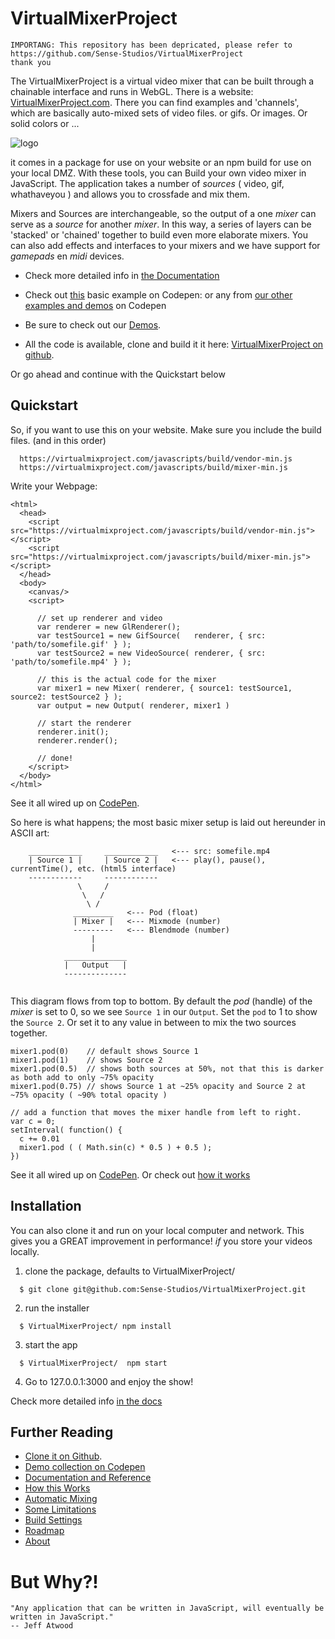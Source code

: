 # VirtualMixerProject

```
IMPORTANG: This repository has been depricated, please refer to https://github.com/Sense-Studios/VirtualMixerProject
thank you
```

The VirtualMixerProject is a virtual video mixer that can be built through a chainable interface and runs in WebGL. There is a website: [VirtualMixerProject.com](https://virtualmixproject.com/). There you can find examples and 'channels', which are basically auto-mixed sets of video files. or gifs. Or images. Or solid colors or ...

![logo](https://virtualmixproject.com/images/vmp_demo/vmp_logo.png)

it comes in a package for use on your website or an npm build for use on your local DMZ. With these tools, you can Build your own video mixer in JavaScript. The application takes a number of _sources_ ( video, gif, whathaveyou ) and allows you to crossfade and mix them.

Mixers and Sources are interchangeable, so the output of a one _mixer_ can serve as a _source_ for another _mixer_. In this way, a series of layers can be 'stacked' or 'chained' together to build even more elaborate mixers. You can also add effects and interfaces to your mixers and we have support for _gamepads_ en _midi_ devices.

* Check more detailed info in [the Documentation](https://virtualmixproject.com/docs/reference/index.html)

* Check out [this](https://codepen.io/xangadix/pen/zewydR) basic example on Codepen: or any from [our other examples and demos](https://codepen.io/collection/nZyjvW/) on Codepen

* Be sure to check out our [Demos](https://virtualmixproject.com/mixer/demos).

* All the code is available, clone and build it it here: [VirtualMixerProject on github](https://github.com/Sense-Studios/VirtualMixerProject).

Or go ahead and continue with the Quickstart below

## Quickstart

So, if you want to use this on your website. Make sure you include the build files. (and in this order)

```    
  https://virtualmixproject.com/javascripts/build/vendor-min.js
  https://virtualmixproject.com/javascripts/build/mixer-min.js

```

Write your Webpage:

```
<html>
  <head>
    <script src="https://virtualmixproject.com/javascripts/build/vendor-min.js"></script>
    <script src="https://virtualmixproject.com/javascripts/build/mixer-min.js"></script>  
  </head>
  <body>
    <canvas/>
    <script>

      // set up renderer and video
      var renderer = new GlRenderer();
      var testSource1 = new GifSource(   renderer, { src: 'path/to/somefile.gif' } );
      var testSource2 = new VideoSource( renderer, { src: 'path/to/somefile.mp4' } );

      // this is the actual code for the mixer
      var mixer1 = new Mixer( renderer, { source1: testSource1, source2: testSource2 } );
      var output = new Output( renderer, mixer1 )

      // start the renderer
      renderer.init();
      renderer.render();

      // done!
    </script>
  </body>
</html>

```
See it all wired up on [CodePen](https://codepen.io/xangadix/pen/zewydR).

So here is what happens; the most basic mixer setup is laid out hereunder in ASCII art:

```
    ____________     ____________   <--- src: somefile.mp4
    | Source 1 |     | Source 2 |   <--- play(), pause(), currentTime(), etc. (html5 interface)
    ------------     ------------   
               \     /
                \   /
                 \ /
              _________   <--- Pod (float)
              | Mixer |   <--- Mixmode (number)
              ---------   <--- Blendmode (number)
                  |
                  |
            ______________
            |   Output   |            
            --------------


```
This diagram flows from top to bottom. By default the _pod_ (handle) of the _mixer_ is set to 0, so we see `Source 1` in our `Output`.
Set the `pod` to 1 to show the `Source 2`. Or set it to any value in between to mix the two sources together.

```
mixer1.pod(0)    // default shows Source 1
mixer1.pod(1)    // shows Source 2
mixer1.pod(0.5)  // shows both sources at 50%, not that this is darker as both add to only ~75% opacity
mixer1.pod(0.75) // shows Source 1 at ~25% opacity and Source 2 at ~75% opacity ( ~90% total opacity )

// add a function that moves the mixer handle from left to right.
var c = 0;
setInterval( function() {
  c += 0.01
  mixer1.pod ( ( Math.sin(c) * 0.5 ) + 0.5 );
})

```
See it all wired up on [CodePen](https://codepen.io/xangadix/pen/zewydR).
Or check out [how it works](https://virtualmixproject.com/docs/reference/tutorial-how%20does%20this%20work.html)

## Installation

You can also clone it and run on your local computer and network. This gives you a GREAT improvement in performance! *if* you store your videos locally.

1) clone the package, defaults to VirtualMixerProject/

```
  $ git clone git@github.com:Sense-Studios/VirtualMixerProject.git
```

2) run the installer

```
  $ VirtualMixerProject/ npm install
```

3) start the app

```
  $ VirtualMixerProject/  npm start
```

4) Go to 127.0.0.1:3000 and enjoy the show!

Check more detailed info [in the docs](https://virtualmixproject.com/docs/reference/index.html)


## Further Reading

* [Clone it on Github](https://github.com/Sense-Studios/VirtualMixerProject).
* [Demo collection on Codepen](https://codepen.io/collection/nZyjvW/)
* [Documentation and Reference](https://virtualmixproject.com/docs/reference/index.html)
* [How this Works](https://virtualmixproject.com/docs/reference/tutorial-How%20does%20this%20work.html)
* [Automatic Mixing](https://virtualmixproject.com/docs/reference/tutorial-Build%20an%20Automatic%20Mixer.html)
* [Some Limitations](https://virtualmixproject.com/docs/reference/tutorial-Some%20limitations.html)
* [Build Settings](https://virtualmixproject.com/docs/reference/tutorial-Build%20settings.html)
* [Roadmap](https://virtualmixproject.com/docs/reference/tutorial-Roadmap.html)
* [About](https://virtualmixproject.com/docs/reference/tutorial-About.html)

# But Why?!

```
"Any application that can be written in JavaScript, will eventually be written in JavaScript."
-- Jeff Atwood
```
